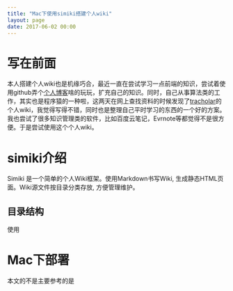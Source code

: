 ```yaml
---
title: "Mac下使用simiki搭建个人wiki"
layout: page
date: 2017-06-02 00:00
---
```


# 写在前面
本人搭建个人wiki也是机缘巧合，最近一直在尝试学习一点前端的知识，尝试着使用github弄个[个人博客](https://sthsf.github.io/)啥的玩玩，扩充自己的知识。同时，自己从事算法类的工作，其实也是程序猿的一种啦，这两天在网上查找资料的时候发现了[tracholar](https://tracholar.github.io/wiki/)的个人wiki，我觉得写得不错，同时也是整理自己平时学习的东西的一个好的方案。我也尝试了很多知识管理类的软件，比如百度云笔记，Evrnote等都觉得不是很方便。于是尝试使用这个个人wiki。

# simiki介绍

Simiki 是一个简单的个人Wiki框架。使用Markdown书写Wiki, 生成静态HTML页面。Wiki源文件按目录分类存放, 方便管理维护。

## 目录结构
使用


# Mac下部署
本文的不是主要参考的是
